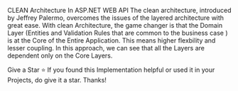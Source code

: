 CLEAN Architecture In ASP.NET WEB API The clean architecture, introduced by Jeffrey Palermo, overcomes the issues of the layered architecture with great ease. With clean Architecture, the game changer is that the Domain Layer (Entities and Validation Rules that are common to the business case ) is at the Core of the Entire Application. This means higher flexbility and lesser coupling. In this approach, we can see that all the Layers are dependent only on the Core Layers.

Give a Star ⭐️ If you found this Implementation helpful or used it in your Projects, do give it a star. Thanks!
